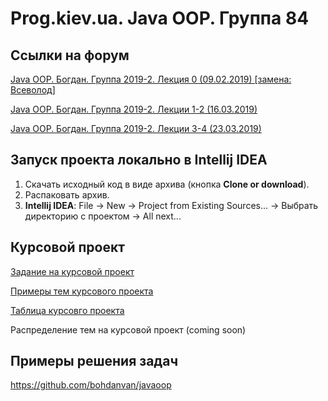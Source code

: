 Prog.kiev.ua. Java OOP. Группа 84
===

## Cсылки на форум

[Java OOP. Богдан. Группа 2019-2. Лекция 0 (09.02.2019) \[замена: Всеволод\]](https://prog.kiev.ua/forum/index.php/topic,4178.0.html)

[Java OOP. Богдан. Группа 2019-2. Лекции 1-2 (16.03.2019) ](https://prog.kiev.ua/forum/index.php/topic,4188.0.html)

[Java OOP. Богдан. Группа 2019-2. Лекции 3-4 (23.03.2019)](https://prog.kiev.ua/forum/index.php/topic,4197.0.html)

## Запуск проекта локально в Intellij IDEA

1. Скачать исходный код в виде архива (кнопка **Clone or download**).
2. Распаковать архив.
3. **Intellij IDEA**: File -> New -> Project from Existing Sources... -> Выбрать директорию с проектом -> All next...

## Курсовой проект

[Задание на курсовой проект](https://docs.google.com/document/d/1BD_RtdtKI4MZylI_UGOGdE8_d2CZTZnfVCWwirvSVbU/edit)

[Примеры тем курсового проекта](https://docs.google.com/document/d/1pYon-L6ZfPaYPiPBSg0tPbs6HT5B-LKSLjybU08STX8/edit?usp=sharing)

[Таблица курсовго проекта](https://docs.google.com/spreadsheets/d/1p_z2MVyyRu8n7TG4q6HcDFAfRwy-dpgCSBi_fZVpXHo/edit?usp=sharing)

Распределение тем на курсовой проект (coming soon)

## Примеры решения задач

https://github.com/bohdanvan/javaoop
